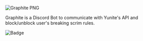 ![Graphite PNG](https://cdn.discordapp.com/avatars/715446598725009459/27aea7a9a5bece54366d367c7af9d3b1.png?size=1024)

Graphite is a Discord Bot to communicate with Yunite's API and block/unblock user's breaking scrim rules.

![Badge](https://img.shields.io/github/languages/top/mooyg/Graphite-v2?style=for-the-badge)
